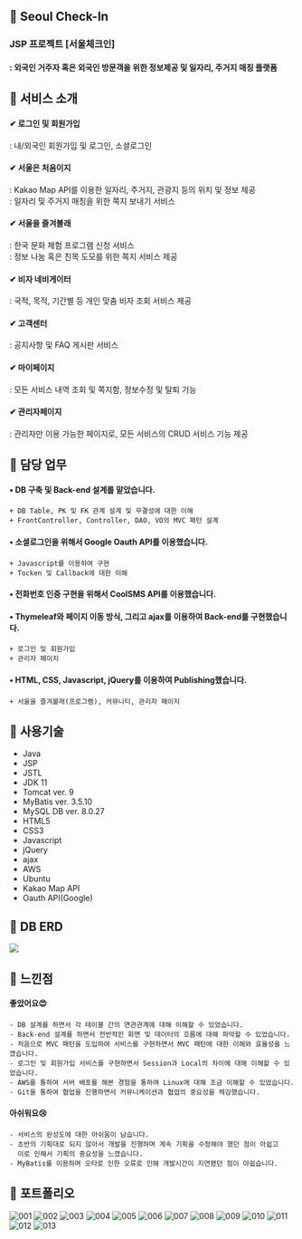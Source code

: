 ## 📌 Seoul Check-In
### JSP 프로젝트 [서울체크인]
#### : 외국인 거주자 혹은 외국인 방문객을 위한 정보제공 및 일자리, 주거지 매칭 플랫폼


## 📌 서비스 소개
#### ✔ 로그인 및 회원가입  
  : 내/외국인 회원가입 및 로그인, 소셜로그인  
#### ✔ 서울은 처음이지  
  : Kakao Map API를 이용한 일자리, 주거지, 관광지 등의 위치 및 정보 제공  
  : 일자리 및 주거지 매칭을 위한 쪽지 보내기 서비스  
#### ✔ 서울을 즐겨볼래  
  : 한국 문화 체험 프로그램 신청 서비스  
  : 정보 나눔 혹은 친목 도모를 위한 쪽지 서비스 제공  
#### ✔ 비자 네비게이터  
  : 국적, 목적, 기간별 등 개인 맞춤 비자 조회 서비스 제공  
#### ✔ 고객센터  
  : 공지사항 및 FAQ 게시판 서비스  
#### ✔ 마이페이지  
  : 모든 서비스 내역 조회 및 쪽지함, 정보수정 및 탈퇴 기능  
#### ✔ 관리자페이지  
  : 관리자만 이용 가능한 페이지로, 모든 서비스의 CRUD 서비스 기능 제공  


## 📌 담당 업무
#### • DB 구축 및 Back-end 설계를 맡았습니다.
    + DB Table, PK 및 FK 관계 설계 및 무결성에 대한 이해
    + FrontController, Controller, DAO, VO의 MVC 패턴 설계

#### • 소셜로그인을 위해서 Google Oauth API를 이용했습니다.
    + Javascript를 이용하여 구현
    + Tocken 및 Callback에 대한 이해
    
#### • 전화번호 인증 구현을 위해서 CoolSMS API를 이용했습니다.

#### • Thymeleaf와 페이지 이동 방식, 그리고 ajax를 이용하여 Back-end를 구현했습니다.
    + 로그인 및 회원가입
    + 관리자 페이지

#### • HTML, CSS, Javascript, jQuery를 이용하여 Publishing했습니다.
    + 서울을 즐겨볼래(프로그램), 커뮤니티, 관리자 페이지


## 📌 사용기술
- Java
- JSP
- JSTL
- JDK 11
- Tomcat ver. 9
- MyBatis ver. 3.5.10
- MySQL DB ver. 8.0.27
- HTML5
- CSS3
- Javascript
- jQuery
- ajax
- AWS
- Ubuntu
- Kakao Map API
- Oauth API(Google)

## 📌 DB ERD
<img src="https://user-images.githubusercontent.com/114063255/209525747-536c57a4-531e-406b-99ca-5611eb75b6d8.png"/>

## 📌 느낀점
#### 좋았어요😍
    - DB 설계를 하면서 각 테이블 간의 연관관계에 대해 이해할 수 있었습니다.
    - Back-end 설계를 하면서 전반적인 화면 및 데이터의 흐름에 대해 파악할 수 있었습니다.
    - 처음으로 MVC 패턴을 도입하여 서비스를 구현하면서 MVC 패턴에 대한 이해와 효율성을 느꼈습니다.
    - 로그인 및 회원가입 서비스를 구현하면서 Session과 Local의 차이에 대해 이해할 수 있었습니다.
    - AWS를 통하여 서버 배포를 해본 경험을 통하여 Linux에 대해 조금 이해할 수 있었습니다.
    - Git을 통하여 협업을 진행하면서 커뮤니케이션과 협업의 중요성을 체감했습니다.    
#### 아쉬워요😢
    - 서비스의 완성도에 대한 아쉬움이 남습니다.
    - 초반의 기획대로 되지 않아서 개발을 진행하며 계속 기획을 수정해야 했던 점이 아쉽고
      이로 인해서 기획의 중요성을 느꼈습니다.
    - MyBatis를 이용하며 오타로 인한 오류로 인해 개발시간이 지연됐던 점이 아쉽습니다.


## 📌 포트폴리오
![001](https://user-images.githubusercontent.com/114063255/210164256-e5fe1ca6-c9df-4ac4-99c0-684eeba3ce58.png)
![002](https://user-images.githubusercontent.com/114063255/210164257-7260c76a-3c61-4e61-bf00-b9ea48617488.png)
![003](https://user-images.githubusercontent.com/114063255/210164267-d3edc682-5a8d-4f22-8a86-28204c2a1f2e.png)
![004](https://user-images.githubusercontent.com/114063255/210164318-e908ea98-7b64-4d31-b4c6-b6c75452784e.png)
![005](https://user-images.githubusercontent.com/114063255/210164320-e3604c72-8805-443c-a41a-b94607410f92.png)
![006](https://user-images.githubusercontent.com/114063255/210164321-f5949509-2e4f-45fe-a0ce-0b5c6fe4e58b.png)
![007](https://user-images.githubusercontent.com/114063255/210164323-ae3ae055-ce16-41ba-b4ac-254bb23c0288.png)
![008](https://user-images.githubusercontent.com/114063255/210164333-aa4c9a28-3dc6-41e0-b530-0b7adb32ac98.png)
![009](https://user-images.githubusercontent.com/114063255/210164334-6af60d07-737a-4a3f-af4d-e657f7c79d9c.png)
![010](https://user-images.githubusercontent.com/114063255/210164337-5616c075-c4f2-43b1-806e-c1826814a659.png)
![011](https://user-images.githubusercontent.com/114063255/210164338-a5d3faa4-e789-4d32-b468-7838f9d64651.png)
![012](https://user-images.githubusercontent.com/114063255/210164347-84906065-02a0-46a9-ba5c-63f78e06478d.png)
![013](https://user-images.githubusercontent.com/114063255/210164349-e718068a-eb18-4396-afb3-c7a988210c6b.png)

